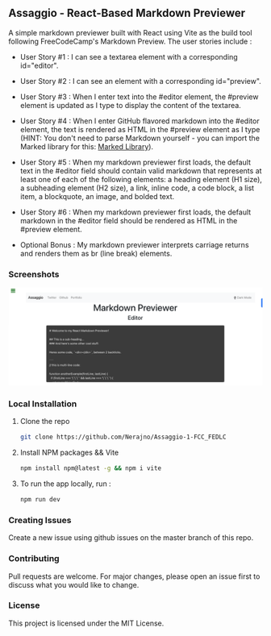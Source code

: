 ## Assaggio - React-Based Markdown Previewer
A simple markdown previewer built with React using Vite as the build tool following
FreeCodeCamp's Markdown Preview. The user stories include :

- User Story #1 : I can see a textarea element with a corresponding id="editor".

- User Story #2 : I can see an element with a corresponding id="preview".

- User Story #3 : When I enter text into the #editor element, the #preview element is updated as I type to display the content of the textarea.

- User Story #4 : When I enter GitHub flavored markdown into the #editor element, the text is rendered as HTML in the #preview element as I type (HINT: You don't need to parse Markdown yourself - you can import the Marked library for this: [Marked Library](https://cdnjs.com/libraries/marked)).

- User Story #5 : When my markdown previewer first loads, the default text in the #editor field should contain valid markdown that represents at least one of each of the following elements: a heading element (H1 size), a subheading element (H2 size), a link, inline code, a code block, a list item, a blockquote, an image, and bolded text.

- User Story #6 : When my markdown previewer first loads, the default markdown in the #editor field should be rendered as HTML in the #preview element.

- Optional Bonus : My markdown previewer interprets carriage returns and renders them as br (line break) elements.


### Screenshots
![Screenshot of the Current Implementation](https://github.com/Nerajno/Assaggio-1-FCC_FEDLC/blob/main/resources_planning/Screenshot%202023-09-10%20at%2010.46.09%20PM.png)

### Local Installation

1. Clone the repo
   ```sh
   git clone https://github.com/Nerajno/Assaggio-1-FCC_FEDLC
   ```
2. Install NPM packages && Vite
   ```sh
   npm install npm@latest -g && npm i vite
   ```
3. To run the app locally, run :
   ```sh
   npm run dev
   ```

### Creating Issues
Create a new issue using github issues on the master branch of this repo.

### Contributing
Pull requests are welcome. For major changes, please open an issue first to discuss what you would like to change.


### License
This project is licensed under the MIT License.
